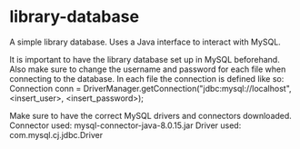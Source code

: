 # library-database
A simple library database. Uses a Java interface to interact with MySQL.

It is important to have the library database set up in MySQL beforehand. Also make sure to change the username and password for each file when connecting to the database. 
In each file the connection is defined like so: Connection conn = DriverManager.getConnection("jdbc:mysql://localhost", <insert_user>, <insert_password>);

Make sure to have the correct MySQL drivers and connectors downloaded. 
Connector used: mysql-connector-java-8.0.15.jar
Driver used: com.mysql.cj.jdbc.Driver
